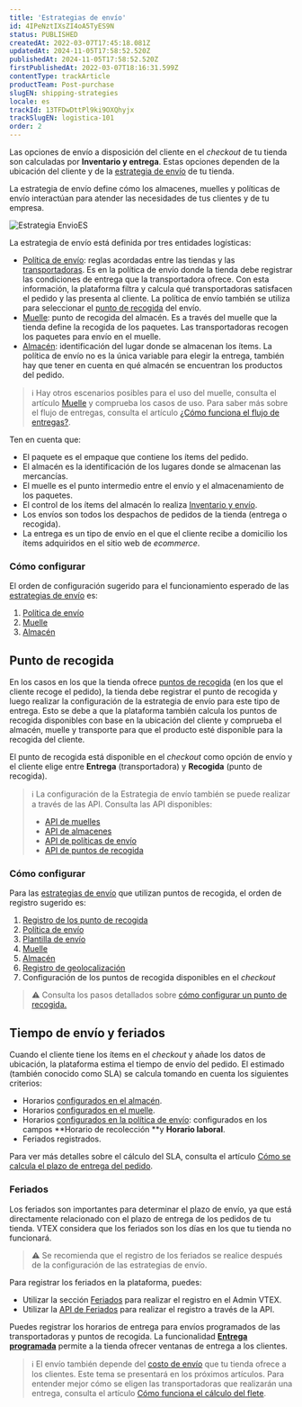 ```yaml
---
title: 'Estrategias de envío'
id: 4IPeNztIXsZI4oA5TyES9N
status: PUBLISHED
createdAt: 2022-03-07T17:45:18.081Z
updatedAt: 2024-11-05T17:58:52.520Z
publishedAt: 2024-11-05T17:58:52.520Z
firstPublishedAt: 2022-03-07T18:16:31.599Z
contentType: trackArticle
productTeam: Post-purchase
slugEN: shipping-strategies
locale: es
trackId: 13TFDwDttPl9ki9OXQhyjx
trackSlugEN: logistica-101
order: 2
---
```


Las opciones de envío a disposición del cliente en el _checkout_ de tu tienda son calculadas por **Inventario y entrega**. Estas opciones dependen de la ubicación del cliente y de la [estrategia de envío](/es/tutorial/estrategia-de-envio--58vLBDbjYVQzJ6rRc5QNz3) de tu tienda. 

La estrategia de envío define cómo los almacenes, muelles y políticas de envío interactúan para atender las necesidades de tus clientes y de tu empresa. 

![Estrategia EnvioES](https://cdn.statically.io/gh/vtexdocs/help-center-content/refs/heads/main/docs/es/tracks/m%C3%B3dulos-vtex-primeros-pasos/logistica-101/estrategias-de-envio_1.png)

La estrategia de envío está definida por tres entidades logísticas:

* [Política de envío](/es/tutorial/politica-de-envio--tutorials_140): reglas acordadas entre las tiendas y las [transportadoras](/es/tutorial/o-que-e-uma-transportadora--7u9duMD5UQa2QQwukAWMcE). Es en la política de envío donde la tienda debe registrar las condiciones de entrega que la transportadora ofrece. Con esta información, la plataforma filtra y calcula qué transportadoras satisfacen el pedido y las presenta al cliente. La política de envío también se utiliza para seleccionar el [punto de recogida](/es/tutorial/puntos-de-recogida--2fljn6wLjn8M4lJHA6HP3R) del envío.
* [Muelle](/es/tutorial/muelles--5DY8xHEjOLYDVL41Urd5qj): punto de recogida del almacén. Es a través del muelle que la tienda define la recogida de los paquetes. Las transportadoras recogen los paquetes para envío en el muelle.
* [Almacén](/es/tutorial/almacen--6oIxvsVDTtGpO7y6zwhGpb): identificación del lugar donde se almacenan los ítems. La política de envío no es la única variable para elegir la entrega, también hay que tener en cuenta en qué almacén se encuentran los productos del pedido. 

> ℹ️ Hay otros escenarios posibles para el uso del muelle, consulta el artículo [Muelle](/es/tutorial/muelles--5DY8xHEjOLYDVL41Urd5qj) y comprueba los casos de uso. Para saber más sobre el flujo de entregas, consulta el artículo [¿Cómo funciona el flujo de entregas?](/es/tutorial/como-funciona-el-flujo-de-entregas--4ku3QKWfxmUO8UgA0yqgUq).

Ten en cuenta que:

* El paquete es el empaque que contiene los ítems del pedido.
* El almacén es la identificación de los lugares donde se almacenan las mercancías.
* El muelle es el punto intermedio entre el envío y el almacenamiento de los paquetes.
* El control de los ítems del almacén lo realiza [Inventario y envío](/es/tutorial/gestionar-items-en-inventario--tutorials_139).
* Los envíos son todos los despachos de pedidos de la tienda (entrega o recogida).
* La entrega es un tipo de envío en el que el cliente recibe a domicilio los ítems adquiridos en el sitio web de _ecommerce_.

### Cómo configurar

El orden de configuración sugerido para el funcionamiento esperado de las [estrategias de envío](/es/tutorial/estrategia-de-envio--58vLBDbjYVQzJ6rRc5QNz3) es:

1. [Política de envío](/es/tutorial/politica-de-envio--tutorials_140)
2. [Muelle](/es/tutorial/gestionar-el-muelle--7K3FultD8I2cuuA6iyGEiW) 
3. [Almacén](/es/tutorial/gestionar-almacenes--tutorials_137)

## Punto de recogida

En los casos en los que la tienda ofrece [puntos de recogida](/es/tutorial/puntos-de-recogida--2fljn6wLjn8M4lJHA6HP3R) (en los que el cliente recoge el pedido), la tienda debe registrar el punto de recogida y luego realizar la configuración de la estrategia de envío para este tipo de entrega. Esto se debe a que la plataforma también calcula los puntos de recogida disponibles con base en la ubicación del cliente y comprueba el almacén, muelle y transporte para que el producto esté disponible para la recogida del cliente. 

El punto de recogida está disponible en el _checkout_ como opción de envío y el cliente elige entre **Entrega** (transportadora) y **Recogida** (punto de recogida).

> ℹ️ La configuración de la Estrategia de envío también se puede realizar a través de las API. Consulta las API disponibles: <body> <ul> <li>[API de muelles</li>](https://developers.vtex.com/vtex-rest-api/reference/docks) <li>[API de almacenes</li>](https://developers.vtex.com/vtex-rest-api/reference/createupdatewarehouse) <li>[API de políticas de envío</li>](https://developers.vtex.com/vtex-rest-api/reference/get_logistics-pvt-shipping-policies-id) <li>[API de puntos de recogida</li>](https://developers.vtex.com/vtex-rest-api/reference/listallpickupppoints)

### Cómo configurar

Para las [estrategias de envío](/es/tutorial/estrategia-de-envio--58vLBDbjYVQzJ6rRc5QNz3) que utilizan puntos de recogida, el orden de registro sugerido es:

1. [Registro de los punto de recogida](/es/tutorial/registro-de-puntos-de-recogida--2R5ClQiwe4KoSQgsuiOw4E) 
2. [Política de envío](/es/tutorial/politica-de-envio--tutorials_140)
3. [Plantilla de envío](/es/tutorial/plantilla-de-flete--tutorials_127)
4. [Muelle](/es/tutorial/gestionar-el-muelle--7K3FultD8I2cuuA6iyGEiW) 
5. [Almacén](/es/tutorial/gestionar-el-muelle--7k3fultd8i2cuua6iygeiw)
6. [Registro de geolocalización](/es/tutorial/registering-geolocation--tutorials_138)
7. Configuración de los puntos de recogida disponibles en el _checkout_

> ⚠️ Consulta los pasos detallados sobre [cómo configurar un punto de recogida.](/es/tutorial/pontos-de-retirada--2fljn6wLjn8M4lJHA6HP3R#como-configurar)

## Tiempo de envío y feriados

Cuando el cliente tiene los ítems en el _checkout_ y añade los datos de ubicación, la plataforma estima el tiempo de envío del pedido. El estimado (también conocido como SLA) se calcula tomando en cuenta los siguientes criterios:

* Horarios [configurados en el almacén](/es/tutorial/gestionar-almacenes--tutorials_137#campos-de-registro).
* Horarios [configurados en el muelle](/es/tutorial/gestionar-el-muelle--7K3FultD8I2cuuA6iyGEiW#campos-de-registro).
* Horarios [configurados en la política de envío](/es/tutorial/politica-de-envio--tutorials_140#registrar-politica-de-envio): configurados en los campos **Horario de recolección **y **Horario laboral**. 
* Feriados registrados.

Para ver más detalles sobre el cálculo del SLA, consulta el artículo [Cómo se calcula el plazo de entrega del pedido](/es/tutorial/como-se-calcula-el-plazo-de-entrega-del-pedido--1TOuKCIjGQmqOqQkEqCg82).

### Feriados

Los feriados son importantes para determinar el plazo de envío, ya que está directamente relacionado con el plazo de entrega de los pedidos de tu tienda. VTEX considera que los feriados son los días en los que tu tienda no funcionará.

> ⚠️ Se recomienda que el registro de los feriados se realice después de la configuración de las estrategias de envío.

Para registrar los feriados en la plataforma, puedes:

* Utilizar la sección [Feriados](/es/tutorial/registrar-feriados--2ItOthSEAoyAmcwsuiO6Yk) para realizar el registro en el Admin VTEX.
* Utilizar la [API de Feriados](https://developers.vtex.com/vtex-rest-api/reference/holidays) para realizar el registro a través de la API.

Puedes registrar los horarios de entrega para envíos programados de las transportadoras y puntos de recogida. La funcionalidad **[Entrega programada](/es/tutorial/entrega-programada--22g3HAVCGLFiU7xugShOBi)** permite a la tienda ofrecer ventanas de entrega a los clientes.

> ℹ️ El envío también depende del [costo de envío](/es/tutorial/costo-final-del-envio--5bwhIO108VA5Y2YOpef9lV) que tu tienda ofrece a los clientes. Este tema se presentará en los próximos artículos. Para entender mejor cómo se eligen las transportadoras que realizarán una entrega, consulta el artículo [Cómo funciona el cálculo del flete](/es/tutorial/como-funciona-el-calculo-del-flete--tutorials_116).
